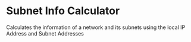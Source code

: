 # Subnet Info Calculator

Calculates the information of a network and its subnets using the local IP Address and Subnet Addresses
